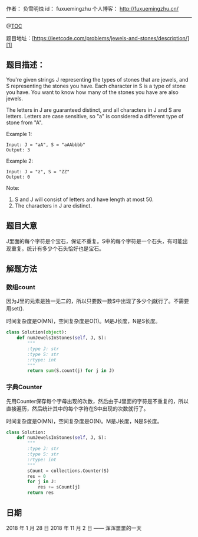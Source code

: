 
作者： 负雪明烛
id：	fuxuemingzhu
个人博客：	http://fuxuemingzhu.cn/

---
@[TOC](目录)

题目地址：[https://leetcode.com/problems/jewels-and-stones/description/][1]


## 题目描述：

You're given strings J representing the types of stones that are jewels, and S representing the stones you have.  Each character in S is a type of stone you have.  You want to know how many of the stones you have are also jewels.

The letters in J are guaranteed distinct, and all characters in J and S are letters. Letters are case sensitive, so "a" is considered a different type of stone from "A".

Example 1:

	Input: J = "aA", S = "aAAbbbb"
	Output: 3

Example 2:

	Input: J = "z", S = "ZZ"
	Output: 0

Note:

1. S and J will consist of letters and have length at most 50.
1. The characters in J are distinct.

## 题目大意

J里面的每个字符是个宝石，保证不重复。S中的每个字符是一个石头，有可能出现重复。统计有多少个石头恰好也是宝石。

## 解题方法

### 数组count

因为J里的元素是独一无二的，所以只要数一数S中出现了多少个j就行了。不需要用set().

时间复杂度是O(MN)，空间复杂度是O(1)。M是J长度，N是S长度。


```python
class Solution(object):
    def numJewelsInStones(self, J, S):
        """
        :type J: str
        :type S: str
        :rtype: int
        """
        return sum(S.count(j) for j in J)
```

### 字典Counter

先用Counter保存每个字母出现的次数，然后由于J里面的字符是不重复的，所以直接遍历，然后统计其中的每个字符在S中出现的次数就行了。

时间复杂度是O(MN)，空间复杂度是O(N)。M是J长度，N是S长度。

```python
class Solution:
    def numJewelsInStones(self, J, S):
        """
        :type J: str
        :type S: str
        :rtype: int
        """
        sCount = collections.Counter(S)
        res = 0
        for j in J:
            res += sCount[j]
        return res
```

## 日期

2018 年 1 月 28 日 
2018 年 11 月 2 日 —— 浑浑噩噩的一天

  [1]: https://leetcode.com/problems/jewels-and-stones/description/
